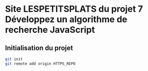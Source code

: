 # Site LESPETITSPLATS du projet 7 Développez un algorithme de recherche JavaScript

## Initialisation du projet

```bash
git init
git remote add origin HTTPS_REPO
```
